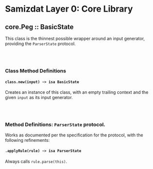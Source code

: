 Samizdat Layer 0: Core Library
==============================

core.Peg :: BasicState
----------------------

This class is the thinnest possible wrapper around an input generator,
providing the `ParserState` protocol.


<br><br>
### Class Method Definitions

#### `class.new(input) -> isa BasicState`

Creates an instance of this class, with an empty trailing context and the
given `input` as its input generator.


<br><br>
### Method Definitions: `ParserState` protocol.

Works as documented per the specification for the protocol, with the
following refinements:

#### `.applyRule(rule) -> isa ParserState`

Always calls `rule.parse(this)`.

